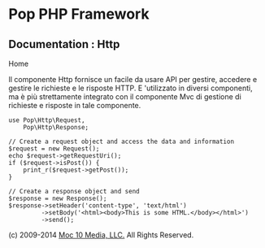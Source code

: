 Pop PHP Framework
=================

Documentation : Http
--------------------

Home

Il componente Http fornisce un facile da usare API per gestire, accedere
e gestire le richieste e le risposte HTTP. E 'utilizzato in diversi
componenti, ma è più strettamente integrato con il componente Mvc di
gestione di richieste e risposte in tale componente.

    use Pop\Http\Request,
        Pop\Http\Response;

    // Create a request object and access the data and information
    $request = new Request();
    echo $request->getRequestUri();
    if ($request->isPost()) {
        print_r($request->getPost());
    }

    // Create a response object and send
    $response = new Response();
    $response->setHeader('content-type', 'text/html')
             ->setBody('<html><body>This is some HTML.</body></html>')
             ->send();

\(c) 2009-2014 [Moc 10 Media, LLC.](http://www.moc10media.com) All
Rights Reserved.
